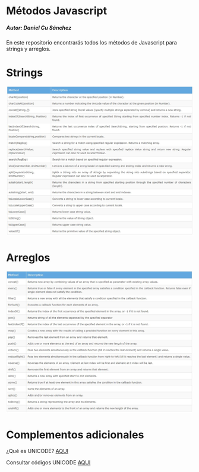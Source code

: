 # Métodos Javascript

##### Autor: Daniel Cu Sánchez

En este repositorio encontrarás todos los métodos de Javascript para strings y arreglos.

# Strings

![Image of Strings](./screenshots/Strings.JPG?raw=true)

# Arreglos

![Image of Arrays](./screenshots/Arrays.JPG?raw=true)

# Complementos adicionales

¿Qué es UNICODE? [ AQUI ](https://www.youtube.com/watch?v=M_yNoV3c8DY)

Consultar códigos UNICODE [ AQUI ](https://unicode-table.com/es/)
